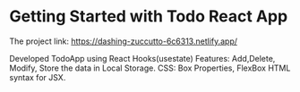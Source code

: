 # Getting Started with Todo React App

The project link: https://dashing-zuccutto-6c6313.netlify.app/

Developed TodoApp using React Hooks(usestate)
Features: Add,Delete, Modify, Store the data in Local Storage.
CSS: Box Properties, FlexBox
HTML syntax for JSX.
